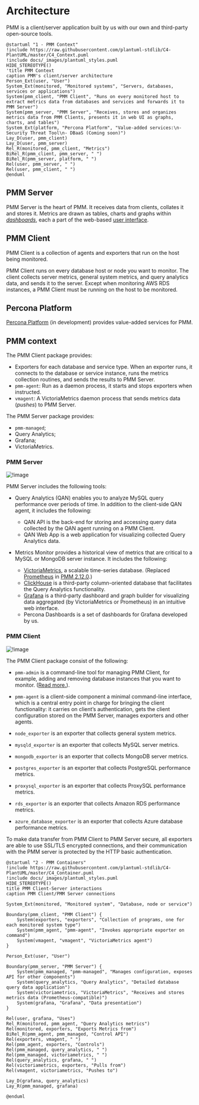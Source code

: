 # Architecture

PMM is a client/server application built by us with our own and third-party open-source tools.

```plantuml
@startuml "1 - PMM Context"
!include https://raw.githubusercontent.com/plantuml-stdlib/C4-PlantUML/master/C4_Context.puml
!include docs/_images/plantuml_styles.puml
HIDE_STEREOTYPE()
'title PMM Context
caption PMM's client/server architecture
Person_Ext(user, "User")
System_Ext(monitored, "Monitored systems", "Servers, databases, services or applications")
System(pmm_client, "PMM Client", "Runs on every monitored host to extract metrics data from databases and services and forwards it to PMM Server")
System(pmm_server, "PMM Server", "Receives, stores and organizes metrics data from PMM Clients, presents it in web UI as graphs, charts, and tables")
System_Ext(platform, "Percona Platform", "Value-added services:\n- Security Threat Tool\n- DBaaS (Coming soon)")
Lay_D(user, pmm_client)
Lay_D(user, pmm_server)
Rel_R(monitored, pmm_client, "Metrics")
BiRel_R(pmm_client, pmm_server, " ")
BiRel_R(pmm_server, platform, " ")
Rel(user, pmm_server, " ")
Rel(user, pmm_client, " ")
@enduml
```

## PMM Server

PMM Server is the heart of PMM. It receives data from clients, collates it and stores it. Metrics are drawn as tables, charts and graphs within [*dashboards*](dashboards/), each a part of the web-based [user interface](../using/interface.md).

## PMM Client

PMM Client is a collection of agents and exporters that run on the host being monitored.

PMM Client runs on every database host or node you want to monitor. The client collects server metrics, general system metrics, and query analytics data, and sends it to the server. Except when monitoring AWS RDS instances, a PMM Client must be running on the host to be monitored.

## Percona Platform

[Percona Platform](../using/platform/) (in development) provides value-added services for PMM.

## PMM context

The PMM Client package provides:

- Exporters for each database and service type. When an exporter runs, it connects to the database or service instance, runs the metrics collection routines, and sends the results to PMM Server.
- `pmm-agent`: Run as a daemon process, it starts and stops exporters when instructed.
- `vmagent`: A VictoriaMetrics daemon process that sends metrics data (*pushes*) to PMM Server.

The PMM Server package provides:

- `pmm-managed`;
- Query Analytics;
- Grafana;
- VictoriaMetrics.

### PMM Server

![!image](../_images/PMM_Architecture_Client_Server.jpg)

PMM Server includes the following tools:

- Query Analytics (QAN) enables you to analyze MySQL query performance over periods of time. In addition to the client-side QAN agent, it includes the following:

    - QAN API is the back-end for storing and accessing query data collected by the QAN agent running on a PMM Client.
    - QAN Web App is a web application for visualizing collected Query Analytics data.

- Metrics Monitor provides a historical view of metrics that are critical to a MySQL or MongoDB server instance. It includes the following:

    - [VictoriaMetrics](https://github.com/VictoriaMetrics/VictoriaMetrics), a scalable time-series database. (Replaced [Prometheus](https://prometheus.io) in [PMM 2.12.0](../release-notes/2.12.0.md).)
    - [ClickHouse](https://clickhouse.tech/) is a third-party column-oriented database that facilitates the Query Analytics functionality.
    - [Grafana](http://docs.grafana.org/) is a third-party dashboard and graph builder for visualizing data aggregated (by VictoriaMetrics or Prometheus) in an intuitive web interface.
    - Percona Dashboards is a set of dashboards for Grafana developed by us.

### PMM Client

![!image](../_images/diagram.pmm.client-architecture.png)

The PMM Client package consist of the following:

- `pmm-admin` is a command-line tool for managing PMM Client, for example, adding and removing database instances that you want to monitor. ([Read more.](../details/commands/pmm-admin.md)).

- `pmm-agent` is a client-side component a minimal command-line interface, which is a central entry point in charge for bringing the client functionality: it carries on client’s authentication, gets the client configuration stored on the PMM Server, manages exporters and other agents.

- `node_exporter` is an exporter that collects general system metrics.

- `mysqld_exporter` is an exporter that collects MySQL server metrics.

- `mongodb_exporter` is an exporter that collects MongoDB server metrics.

- `postgres_exporter` is an exporter that collects PostgreSQL performance metrics.

- `proxysql_exporter` is an exporter that collects ProxySQL performance metrics.

- `rds_exporter` is an exporter that collects Amazon RDS performance metrics.

- `azure_database_exporter` is an exporter that collects Azure database performance metrics.

To make data transfer from PMM Client to PMM Server secure, all exporters are able to use SSL/TLS encrypted connections, and their communication with the PMM server is protected by the HTTP basic authentication.

```plantuml
@startuml "2 - PMM Containers"
!include https://raw.githubusercontent.com/plantuml-stdlib/C4-PlantUML/master/C4_Container.puml
!include docs/_images/plantuml_styles.puml
HIDE_STEREOTYPE()
title PMM Client-Server interactions
caption PMM Client/PMM Server connections

System_Ext(monitored, "Monitored system", "Database, node or service")

Boundary(pmm_client, "PMM Client") {
    System(exporters, "exporters", "Collection of programs, one for each monitored system type")
    System(pmm_agent, "pmm-agent", "Invokes appropriate exporter on command")
    System(vmagent, "vmagent", "VictoriaMetrics agent")
}

Person_Ext(user, "User")

Boundary(pmm_server, "PMM Server") {
    System(pmm_managed, "pmm-managed", "Manages configuration, exposes API for other components")
    System(query_analytics, "Query Analytics", "Detailed database query data application")
    System(victoriametrics, "VictoriaMetrics", "Receives and stores metrics data (Prometheus-compatible)")
    System(grafana, "Grafana", "Data presentation")
}

Rel(user, grafana, "Uses")
Rel_R(monitored, pmm_agent, "Query Analytics metrics")
Rel(monitored, exporters, "Exports Metrics from")
BiRel_R(pmm_agent, pmm_managed, "Control API")
Rel(exporters, vmagent, " ")
Rel(pmm_agent, exporters, "Controls")
Rel(pmm_managed, query_analytics, " ")
Rel(pmm_managed, victoriametrics, " ")
Rel(query_analytics, grafana, " ")
Rel(victoriametrics, exporters, "Pulls from")
Rel(vmagent, victoriametrics, "Pushes to")

Lay_D(grafana, query_analytics)
Lay_R(pmm_managed, grafana)

@enduml
```
